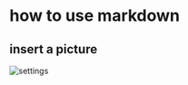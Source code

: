# how to use markdown
## insert a picture
![settings](https://github.com/wbinqiao/kaggle_practice/master/steps.png)
